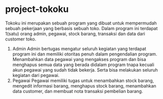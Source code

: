 # project-tokoku
Tokoku ini merupakan sebuah program yang dibuat untuk mempermudah sebuah pekerjaan yang berbasis sebuah toko. Dalam program ini terdapat 1(satu) orang admin, pegawai, stock barang, transaksi dan data dari customer toko.
1. Admin
    Admin bertugas mengatur seluruh kegiatan yang terdapat program ini dan memiliki otoritas penuh dalam pengendalian program. Menambahkan data pegawai yang mengakses program dan bisa menghapus semua data yang berada didalam program tnapa kecuali akun pegawai yang sudah tidak bekerja. Serta bisa melakukan seluruh kegiatan dari pegawai.
2. Pegawai
    Pegawai memiliki tugas untuk menambahkan stock barang, mengedit informasi barang, menghapus stock barang, menambahkan data customer, dan membuat nota transaksi pembelian barang.